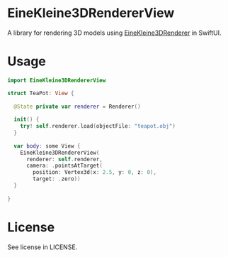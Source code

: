 # EineKleine3DRendererView

A library for rendering 3D models using [EineKleine3DRenderer](https://github.com/trenskow/EineKleine3DRenderer) in SwiftUI.

# Usage

````swift
import EineKleine3DRendererView

struct TeaPot: View {
  
  @State private var renderer = Renderer()
  
  init() {
    try! self.renderer.load(objectFile: "teapot.obj")
  }
  
  var body: some View {
    EineKleine3DRendererView(
      renderer: self.renderer,
      camera: .pointsAtTarget(
        position: Vertex3d(x: 2.5, y: 0, z: 0),
        target: .zero))
  }
  
}
````

# License

See license in LICENSE.

